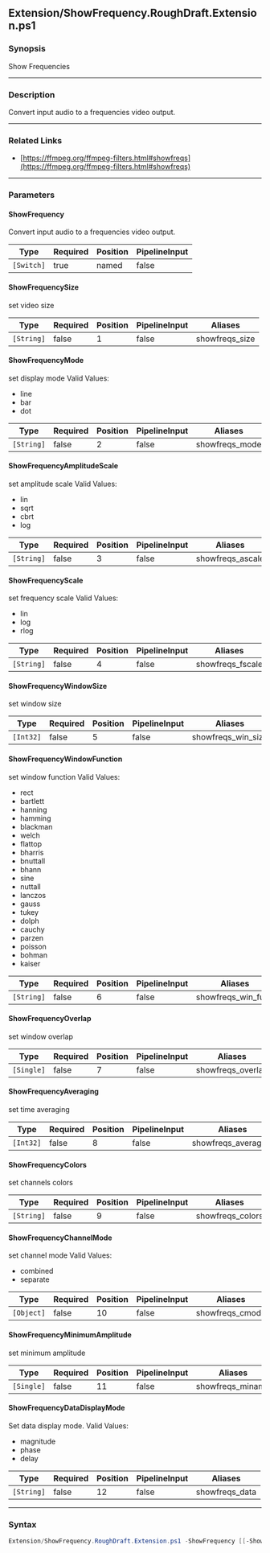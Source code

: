 Extension/ShowFrequency.RoughDraft.Extension.ps1
------------------------------------------------

### Synopsis
Show Frequencies

---

### Description

Convert input audio to a frequencies video output.

---

### Related Links
* [https://ffmpeg.org/ffmpeg-filters.html#showfreqs](https://ffmpeg.org/ffmpeg-filters.html#showfreqs)

---

### Parameters
#### **ShowFrequency**
Convert input audio to a frequencies video output.

|Type      |Required|Position|PipelineInput|
|----------|--------|--------|-------------|
|`[Switch]`|true    |named   |false        |

#### **ShowFrequencySize**
set video size

|Type      |Required|Position|PipelineInput|Aliases       |
|----------|--------|--------|-------------|--------------|
|`[String]`|false   |1       |false        |showfreqs_size|

#### **ShowFrequencyMode**
set display mode
Valid Values:

* line
* bar
* dot

|Type      |Required|Position|PipelineInput|Aliases       |
|----------|--------|--------|-------------|--------------|
|`[String]`|false   |2       |false        |showfreqs_mode|

#### **ShowFrequencyAmplitudeScale**
set amplitude scale
Valid Values:

* lin
* sqrt
* cbrt
* log

|Type      |Required|Position|PipelineInput|Aliases         |
|----------|--------|--------|-------------|----------------|
|`[String]`|false   |3       |false        |showfreqs_ascale|

#### **ShowFrequencyScale**
set frequency scale
Valid Values:

* lin
* log
* rlog

|Type      |Required|Position|PipelineInput|Aliases         |
|----------|--------|--------|-------------|----------------|
|`[String]`|false   |4       |false        |showfreqs_fscale|

#### **ShowFrequencyWindowSize**
set window size

|Type     |Required|Position|PipelineInput|Aliases           |
|---------|--------|--------|-------------|------------------|
|`[Int32]`|false   |5       |false        |showfreqs_win_size|

#### **ShowFrequencyWindowFunction**
set window function
Valid Values:

* rect
* bartlett
* hanning
* hamming
* blackman
* welch
* flattop
* bharris
* bnuttall
* bhann
* sine
* nuttall
* lanczos
* gauss
* tukey
* dolph
* cauchy
* parzen
* poisson
* bohman
* kaiser

|Type      |Required|Position|PipelineInput|Aliases           |
|----------|--------|--------|-------------|------------------|
|`[String]`|false   |6       |false        |showfreqs_win_func|

#### **ShowFrequencyOverlap**
set window overlap

|Type      |Required|Position|PipelineInput|Aliases          |
|----------|--------|--------|-------------|-----------------|
|`[Single]`|false   |7       |false        |showfreqs_overlap|

#### **ShowFrequencyAveraging**
set time averaging

|Type     |Required|Position|PipelineInput|Aliases            |
|---------|--------|--------|-------------|-------------------|
|`[Int32]`|false   |8       |false        |showfreqs_averaging|

#### **ShowFrequencyColors**
set channels colors

|Type      |Required|Position|PipelineInput|Aliases         |
|----------|--------|--------|-------------|----------------|
|`[String]`|false   |9       |false        |showfreqs_colors|

#### **ShowFrequencyChannelMode**
set channel mode
Valid Values:

* combined
* separate

|Type      |Required|Position|PipelineInput|Aliases        |
|----------|--------|--------|-------------|---------------|
|`[Object]`|false   |10      |false        |showfreqs_cmode|

#### **ShowFrequencyMinimumAmplitude**
set minimum amplitude

|Type      |Required|Position|PipelineInput|Aliases         |
|----------|--------|--------|-------------|----------------|
|`[Single]`|false   |11      |false        |showfreqs_minamp|

#### **ShowFrequencyDataDisplayMode**
Set data display mode.
Valid Values:

* magnitude
* phase
* delay

|Type      |Required|Position|PipelineInput|Aliases       |
|----------|--------|--------|-------------|--------------|
|`[String]`|false   |12      |false        |showfreqs_data|

---

### Syntax
```PowerShell
Extension/ShowFrequency.RoughDraft.Extension.ps1 -ShowFrequency [[-ShowFrequencySize] <String>] [[-ShowFrequencyMode] <String>] [[-ShowFrequencyAmplitudeScale] <String>] [[-ShowFrequencyScale] <String>] [[-ShowFrequencyWindowSize] <Int32>] [[-ShowFrequencyWindowFunction] <String>] [[-ShowFrequencyOverlap] <Single>] [[-ShowFrequencyAveraging] <Int32>] [[-ShowFrequencyColors] <String>] [[-ShowFrequencyChannelMode] <Object>] [[-ShowFrequencyMinimumAmplitude] <Single>] [[-ShowFrequencyDataDisplayMode] <String>] [<CommonParameters>]
```

